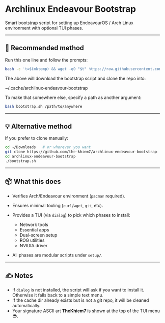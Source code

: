 # Archlinux Endeavour Bootstrap

Smart bootstrap script for setting up EndeavourOS / Arch Linux environment with optional TUI phases.

---

## 🚀 Recommended method

Run this one line and follow the prompts:

```bash
bash -c 't=$(mktemp) && wget -qO "$t" https://raw.githubusercontent.com/the-khiem7/archlinux-endeavour-bootstrap/main/bootstrap.sh && bash "$t" && rm -f "$t"'
````

The above will download the bootstrap script and clone the repo into:

~/.cache/archlinux-endeavour-bootstrap

To make that somewhere else, specify a path as another argument:

```bash
bash bootstrap.sh /path/to/anywhere
```

---

## 💡 Alternative method

If you prefer to clone manually:

```bash
cd ~/Downloads   # or wherever you want
git clone https://github.com/the-khiem7/archlinux-endeavour-bootstrap
cd archlinux-endeavour-bootstrap
./bootstrap.sh
```

---

## 📦 What this does

* Verifies Arch/Endeavour environment (`pacman` required).
* Ensures minimal tooling (`curl`/`wget`, `git`, etc).
* Provides a TUI (via `dialog`) to pick which phases to install:

  * Network tools
  * Essential apps
  * Dual-screen setup
  * ROG utilities
  * NVIDIA driver
* All phases are modular scripts under `setup/`.

---

## ✍️ Notes

* If `dialog` is not installed, the script will ask if you want to install it. Otherwise it falls back to a simple text menu.
* If the cache dir already exists but is not a git repo, it will be cleaned automatically.
* Your signature ASCII art **TheKhiem7** is shown at the top of the TUI menu 😎.